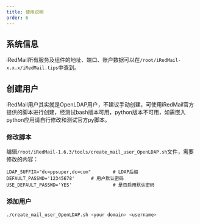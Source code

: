 ```yaml
---
title: 使用说明
order: 6
---
```


## 系统信息

iRedMail所有服务及组件的地址、端口、账户数据可以在`/root/iRedMail-x.x.x/iRedMail.tips`中查到。

## 创建用户

iRedMail用户其实就是OpenLDAP用户，不建议手动创建，可使用iRedMail官方提供的脚本进行创建，经测试bash版本可用，python版本不可用，如需嵌入python应用请自行修改和测试官方py脚本。

### 修改脚本

编辑`/root/iRedMail-1.6.3/tools/create_mail_user_OpenLDAP.sh`文件，需要修改的内容：

```shell
LDAP_SUFFIX="dc=ppsuper,dc=com"        # LDAP后缀
DEFAULT_PASSWD='12345678'      # 用户默认密码
USE_DEFAULT_PASSWD='YES'               # 是否启用默认密码
```

### 添加用户

```bash
./create_mail_user_OpenLDAP.sh <your domain> <username>
```
